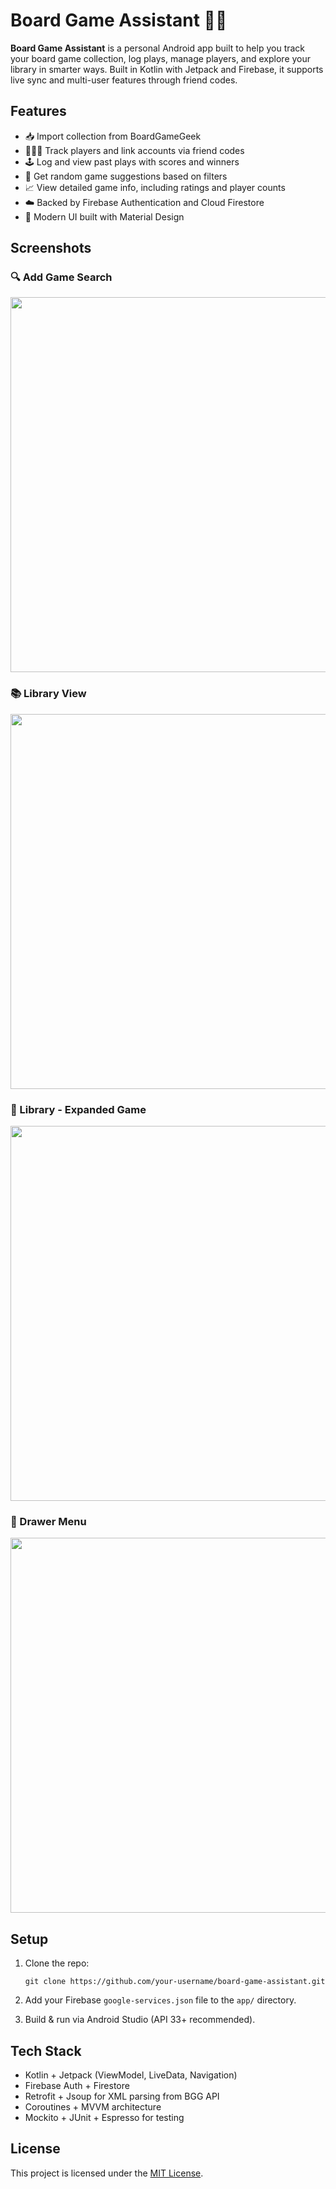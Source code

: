 # Board Game Assistant 🎲📱

**Board Game Assistant** is a personal Android app built to help you track your board game collection, log plays, manage players, and explore your library in smarter ways. Built in Kotlin with Jetpack and Firebase, it supports live sync and multi-user features through friend codes.

## Features

- 📥 Import collection from BoardGameGeek  
- 🧑‍🤝‍🧑 Track players and link accounts via friend codes  
- 🕹️ Log and view past plays with scores and winners  
- 🎲 Get random game suggestions based on filters  
- 📈 View detailed game info, including ratings and player counts  
- ☁️ Backed by Firebase Authentication and Cloud Firestore  
- 💎 Modern UI built with Material Design  

## Screenshots

### 🔍 Add Game Search  
<img src="images/Add%20Game%20Search.png" width="600"/>

### 📚 Library View  
<img src="images/Library.png" width="600"/>

### 📖 Library - Expanded Game  
<img src="images/Library%20Expanded.png" width="600"/>

### 📂 Drawer Menu  
<img src="images/Drawer%20Menu.png" width="600"/>

## Setup

1. Clone the repo:

   `git clone https://github.com/your-username/board-game-assistant.git`

2. Add your Firebase `google-services.json` file to the `app/` directory.

3. Build & run via Android Studio (API 33+ recommended).

## Tech Stack

- Kotlin + Jetpack (ViewModel, LiveData, Navigation)
- Firebase Auth + Firestore
- Retrofit + Jsoup for XML parsing from BGG API
- Coroutines + MVVM architecture
- Mockito + JUnit + Espresso for testing

## License

This project is licensed under the [MIT License](LICENSE).


